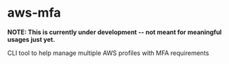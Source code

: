 # aws-mfa

**NOTE: This is currently under development -- not meant for meaningful usages just yet.**

CLI tool to help manage multiple AWS profiles with MFA requirements
